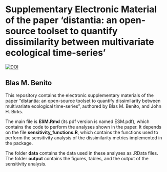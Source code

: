 Supplementary Electronic Material of the paper ‘distantia: an open-source toolset to quantify dissimilarity between multivariate ecological time-series’
================


[![DOI](https://zenodo.org/badge/201233099.svg)](https://zenodo.org/badge/latestdoi/201233099)


## Blas M. Benito

This repository contains the electronic supplementary materials of the paper “distantia: an open-source toolset to quantify dissimilarity between multivariate ecological time-series”, authored by Blas M.
Benito, and John H. Birks.

The main file is **ESM.Rmd** (its pdf version is named ESM.pdf), which contains the code to perform the analyses shown in the paper. It depends on the file **sensitivity_functions.R**, which contains the functions used to perform the sensitivity analysis of the dissimilarity metrics implemented in the package.

The folder **data** contains the data used in these analyses as .RData files.
The folder **output** contains the figures, tables, and the output of the sensitivity analysis.
